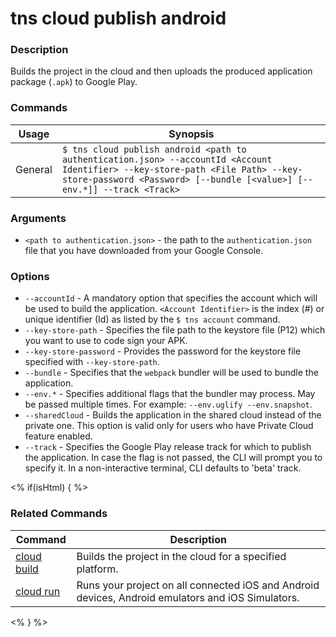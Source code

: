 # tns cloud publish android

### Description

Builds the project in the cloud and then uploads the produced application package (`.apk`) to Google Play.

### Commands

Usage | Synopsis
---|---
General | `$ tns cloud publish android <path to authentication.json> --accountId <Account Identifier> --key-store-path <File Path> --key-store-password <Password> [--bundle [<value>] [--env.*]] --track <Track>`

### Arguments

* `<path to authentication.json>` - the path to the `authentication.json` file that you have downloaded from your Google Console.

### Options

* `--accountId` - A mandatory option that specifies the account which will be used to build the application. `<Account Identifier>` is the index (#) or unique identifier (Id) as listed by the `$ tns account` command.
* `--key-store-path` - Specifies the file path to the keystore file (P12) which you want to use to code sign your APK.
* `--key-store-password` - Provides the password for the keystore file specified with `--key-store-path`.
* `--bundle` - Specifies that the `webpack` bundler will be used to bundle the application.
* `--env.*` - Specifies additional flags that the bundler may process. May be passed multiple times. For example: `--env.uglify --env.snapshot`.
* `--sharedCloud` - Builds the application in the shared cloud instead of the private one. This option is valid only for users who have Private Cloud feature enabled.
* `--track` - Specifies the Google Play release track for which to publish the application. In case the flag is not passed, the CLI will prompt you to specify it. In a non-interactive terminal, CLI defaults to 'beta' track.

<% if(isHtml) { %>

### Related Commands

Command | Description
----------|----------
[cloud build](cloud-build.html) | Builds the project in the cloud for a specified platform.
[cloud run](cloud-run.html) | Runs your project on all connected iOS and Android devices, Android emulators and iOS Simulators.
<% } %>
